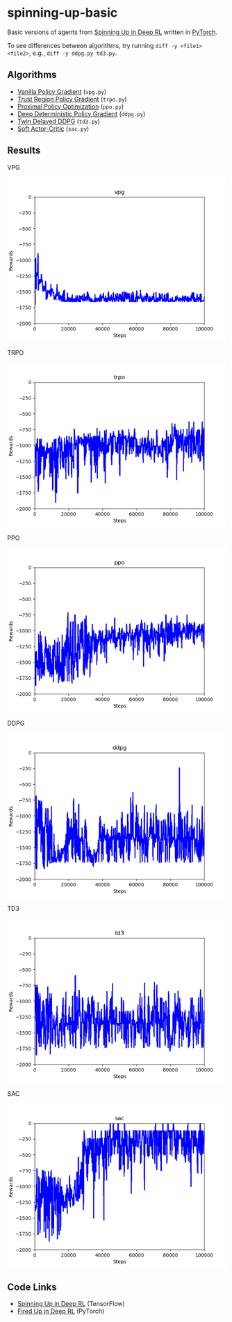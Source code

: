 spinning-up-basic
=================

Basic versions of agents from [Spinning Up in Deep RL](https://spinningup.openai.com/) written in [PyTorch](https://pytorch.org/).

To see differences between algorithms, try running `diff -y <file1> <file2>`, e.g., `diff -y ddpg.py td3.py`.

Algorithms
----------

- [Vanilla Policy Gradient](https://spinningup.openai.com/en/latest/algorithms/vpg.html) (`vpg.py`)
- [Trust Region Policy Gradient](https://spinningup.openai.com/en/latest/algorithms/trpo.html) (`trpo.py`)
- [Proximal Policy Optimization](https://spinningup.openai.com/en/latest/algorithms/ppo.html) (`ppo.py`)
- [Deep Deterministic Policy Gradient](https://spinningup.openai.com/en/latest/algorithms/ddpg.html) (`ddpg.py`)
- [Twin Delayed DDPG](https://spinningup.openai.com/en/latest/algorithms/td3.html) (`td3.py`)
- [Soft Actor-Critic](https://spinningup.openai.com/en/latest/algorithms/sac.html) (`sac.py`)

Results
-------

VPG

![VPG](results/vpg.png)

TRPO

![TRPO](results/trpo.png)

PPO

![PPO](results/ppo.png)

DDPG

![DDPG](results/ddpg.png)

TD3

![TD3](results/td3.png)

SAC

![SAC](results/sac.png)

Code Links
----------

- [Spinning Up in Deep RL](https://github.com/openai/spinningup) (TensorFlow)
- [Fired Up in Deep RL](https://github.com/kashif/firedup) (PyTorch)
